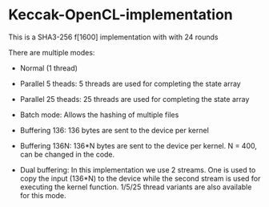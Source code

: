 # Keccak-OpenCL-implementation

This is a SHA3-256 f[1600] implementation with with 24 rounds

There are multiple modes:
- Normal (1 thread)
- Parallel 5 theads: 5 threads are used for completing the state array
- Parallel 25 theads: 25 threads are used for completing the state array

- Batch mode: Allows the hashing of multiple files

- Buffering 136: 136 bytes are sent to the device per kernel
- Buffering 136N: 136*N bytes are sent to the device per kernel. N = 400, can be changed in the code.

- Dual buffering: In this implementation we use 2 streams. One is used to copy the input (136*N) to the device while the second stream is used for executing the kernel function. 1/5/25 thread variants are also available for this mode.



